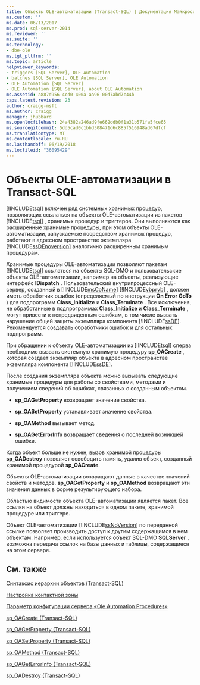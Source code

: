 ```yaml
---
title: Объекты OLE-автоматизации (Transact-SQL) | Документация Майкрософт
ms.custom: ''
ms.date: 06/13/2017
ms.prod: sql-server-2014
ms.reviewer: ''
ms.suite: ''
ms.technology:
- dbe-ole
ms.tgt_pltfrm: ''
ms.topic: article
helpviewer_keywords:
- triggers [SQL Server], OLE Automation
- batches [SQL Server], OLE Automation
- OLE Automation [SQL Server]
- OLE Automation [SQL Server], about OLE Automation
ms.assetid: a887d956-4cd0-400a-aa96-00d7abd7c44b
caps.latest.revision: 23
author: craigg-msft
ms.author: craigg
manager: jhubbard
ms.openlocfilehash: 24a4382a246ad9fe662ddb0f1a31b571fa5fce65
ms.sourcegitcommit: 5dd5cad0c1bbd308471d6c885f516948ad67dfcf
ms.translationtype: MT
ms.contentlocale: ru-RU
ms.lasthandoff: 06/19/2018
ms.locfileid: "36095429"
---
```

# <a name="ole-automation-objects-in-transact-sql"></a>Объекты OLE-автоматизации в Transact-SQL
  [!INCLUDE[tsql](../../includes/tsql-md.md)] включен ряд системных хранимых процедур, позволяющих ссылаться на объекты OLE-автоматизации из пакетов [!INCLUDE[tsql](../../includes/tsql-md.md)] , хранимых процедур и триггеров. Они выполняются как расширенные хранимые процедуры, при этом объекты OLE-автоматизации, запускаемые посредством хранимых процедур, работают в адресном пространстве экземпляра [!INCLUDE[ssDEnoversion](../../includes/ssdenoversion-md.md)] аналогично расширенным хранимым процедурам.  
  
 Хранимые процедуры OLE-автоматизации позволяют пакетам [!INCLUDE[tsql](../../includes/tsql-md.md)] ссылаться на объекты SQL-DMO и пользовательские объекты OLE-автоматизации, например на объекты, реализующие интерфейс **IDispatch** . Пользовательский внутрипроцессный OLE-сервер, созданный в [!INCLUDE[msCoName](../../includes/msconame-md.md)] [!INCLUDE[vbprvb](../../includes/vbprvb-md.md)] , должен иметь обработчик ошибок (определяемый по инструкции **On Error GoTo** ) для подпрограмм **Class_Initialize** и **Class_Terminate** . Все исключения, не обработанные в подпрограммах **Class_Initialize** и **Class_Terminate** , могут привести к непредвиденным ошибкам, в том числе вызвать нарушение общей защиты экземпляра компонента [!INCLUDE[ssDE](../../includes/ssde-md.md)]. Рекомендуется создавать обработчики ошибок и для остальных подпрограмм.  
  
 При обращении к объекту OLE-автоматизации из [!INCLUDE[tsql](../../includes/tsql-md.md)] сперва необходимо вызвать системную хранимую процедуру **sp_OACreate** , которая создает экземпляр объекта в адресном пространстве экземпляра компонента [!INCLUDE[ssDE](../../includes/ssde-md.md)].  
  
 После создания экземпляра объекта можно вызывать следующие хранимые процедуры для работы со свойствами, методами и получением сведений об ошибках, связанных с созданным объектом.  
  
-   **sp_OAGetProperty** возвращает значение свойства.  
  
-   **sp_OASetProperty** устанавливает значение свойства.  
  
-   **sp_OAMethod** вызывает метод.  
  
-   **sp_OAGetErrorInfo** возвращает сведения о последней возникшей ошибке.  
  
 Когда объект больше не нужен, вызов хранимой процедуры **sp_OADestroy** позволяет освободить память, удалив объект, созданный хранимой процедурой **sp_OACreate**.  
  
 Объекты OLE-автоматизации возвращают данные в качестве значений свойств и методов. **sp_OAGetProperty** и **sp_OAMethod** возвращают эти значения данных в форме результирующего набора.  
  
 Областью видимости объекта OLE-автоматизации является пакет. Все ссылки на объект должны находиться в одном пакете, хранимой процедуре или триггере.  
  
 Объект OLE-автоматизации [!INCLUDE[ssNoVersion](../../includes/ssnoversion-md.md)] по переданной ссылке позволяет производить доступ к другим содержащимся в нем объектам. Например, если используется объект SQL-DMO **SQLServer** , возможна передача ссылок на базы данных и таблицы, содержащиеся на этом сервере.  
  
## <a name="related-content"></a>См. также  
 [Синтаксис иерархии объектов (Transact-SQL)](/sql/relational-databases/system-stored-procedures/object-hierarchy-syntax-transact-sql)  
  
 [Настройка контактной зоны](../security/surface-area-configuration.md)  
  
 [Параметр конфигурации сервера «Ole Automation Procedures»](../../database-engine/configure-windows/ole-automation-procedures-server-configuration-option.md)  
  
 [sp_OACreate (Transact-SQL)](/sql/relational-databases/system-stored-procedures/sp-oacreate-transact-sql)  
  
 [sp_OAGetProperty (Transact-SQL)](/sql/relational-databases/system-stored-procedures/sp-oagetproperty-transact-sql)  
  
 [sp_OASetProperty (Transact-SQL)](/sql/relational-databases/system-stored-procedures/sp-oasetproperty-transact-sql)  
  
 [sp_OAMethod (Transact-SQL)](/sql/relational-databases/system-stored-procedures/sp-oamethod-transact-sql)  
  
 [sp_OAGetErrorInfo (Transact-SQL)](/sql/relational-databases/system-stored-procedures/sp-oageterrorinfo-transact-sql)  
  
 [sp_OADestroy (Transact-SQL)](/sql/relational-databases/system-stored-procedures/sp-oadestroy-transact-sql)  
  
  
